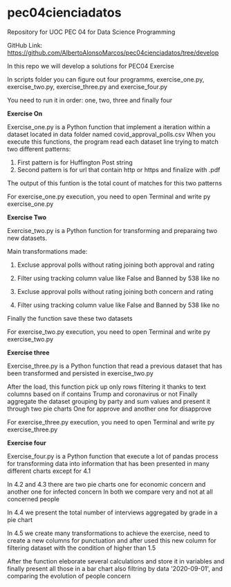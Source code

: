 # pec04cienciadatos
Repository for UOC PEC 04 for Data Science Programming

GitHub Link: https://github.com/AlbertoAlonsoMarcos/pec04cienciadatos/tree/develop

In this repo we will develop a solutions for PEC04 Exercise

In scripts folder you can figure out four programms, exercise_one.py, exercise_two.py, exercise_three.py and exercise_four.py

You need to run it in order: one, two, three and finally four

**Exercise On**

Exercise_one.py is a Python function that implement a iteration within a dataset located in data folder named covid_approval_polls.csv
When you execute this functions, the program read each dataset line trying to match two different patterns:

1. First pattern is for Huffington Post string
2. Second pattern is for url that contain http or https and finalize with .pdf

The output of this funtion is the total count of matches for this two patterns

For exercise_one.py execution, you need to open Terminal and write py exercise_one.py

**Exercise Two**

Exercise_two.py is a Python function for transforming and preparaing two new datasets.

Main transformations made:
1. Excluse approval polls without rating joining both approval and rating
2. Filter using tracking column value like False and Banned by 538 like no

3. Excluse approval polls without rating joining both concern and rating
4. Filter using tracking column value like False and Banned by 538 like no

Finally the function save these two datasets

For exercise_two.py execution, you need to open Terminal and write py exercise_two.py

**Exercise three**

Exercise_three.py is a Python function that read a previous dataset that has been transformed and persisted in exercise_two.py

After the load, this function pick up only rows filtering it thanks to text columns based on if contains Trump and coronavirus or not
Finally aggregate the dataset grouping by party and sum values and present it through two pie charts
One for approve and another one for disapprove

For exercise_three.py execution, you need to open Terminal and write py exercise_three.py

**Exercise four**

Exercise_four.py is a Python function that execute a lot of pandas process for transforming data into information that has been presented in many different charts except for 4.1

In 4.2 and 4.3 there are two pie charts one for economic concern and another one for infected concern
In both we compare very and not at all concerned people

In 4.4 we present the total number of interviews aggregated by grade in a pie chart

In 4.5 we create many transformations to achieve the exercise, need to create a new columns for punctuation and after used this new column for filtering dataset with the condition of higher than 1.5

After the function eleborate several calculations and store it in variables and finally present all those in a bar chart also filtring by data '2020-09-01', and comparing the evolution of people concern


